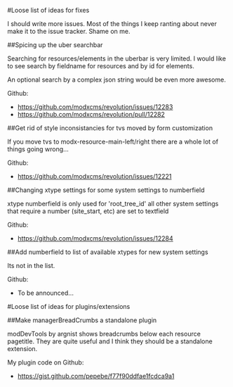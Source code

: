 #Loose list of ideas for fixes

I should write more issues. Most of the things I keep ranting about never make it to the issue tracker. Shame on me.

##Spicing up the uber searchbar

Searching for resources/elements in the uberbar is very limited. I would like to see search by fieldname for resources and by id for elements.

An optional search by a complex json string would be even more awesome.

Github:

* https://github.com/modxcms/revolution/issues/12283
* https://github.com/modxcms/revolution/pull/12282

##Get rid of style inconsistancies for tvs moved by form customization

If you move tvs to modx-resource-main-left/right there are a whole lot of things going wrong...

Github:

* https://github.com/modxcms/revolution/issues/12221

##Changing xtype settings for some system settings to numberfield

xtype numberfield is only used for 'root_tree_id' all other system settings that require a number (site_start, etc) are set to textfield

Github:

* https://github.com/modxcms/revolution/issues/12284

##Add numberfield to list of available xtypes for new system settings

Its not in the list.

Github:

* To be announced...

#Loose list of ideas for plugins/extensions

##Make managerBreadCrumbs a standalone plugin

modDevTools by argnist shows breadcrumbs below each resource pagetitle.
They are quite useful and I think they should be a standalone extension.

My plugin code on Github:

* https://gist.github.com/pepebe/f77f90ddfae1fcdca9a1


